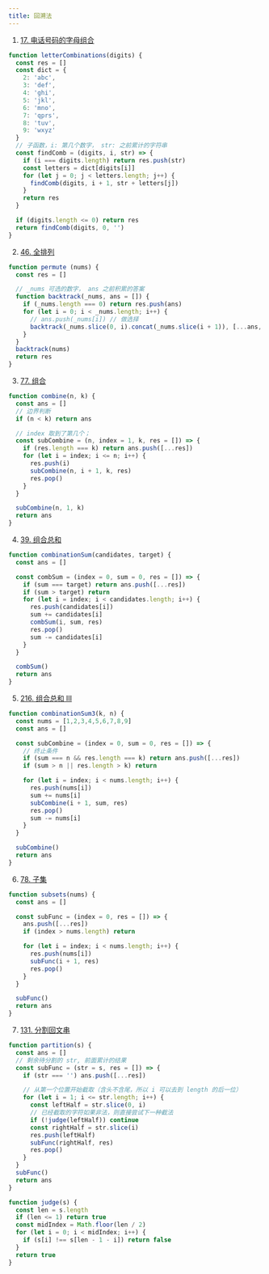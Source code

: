 ```yaml
---
title: 回溯法
---
```


1. [17. 电话号码的字母组合](https://leetcode-cn.com/problems/letter-combinations-of-a-phone-number/)

```js
function letterCombinations(digits) {
  const res = []
  const dict = {
    2: 'abc',
    3: 'def',
    4: 'ghi',
    5: 'jkl',
    6: 'mno',
    7: 'qprs',
    8: 'tuv',
    9: 'wxyz'
  }
  // 子函数，i: 第几个数字， str: 之前累计的字符串
  const findComb = (digits, i, str) => {
    if (i === digits.length) return res.push(str)
    const letters = dict[digits[i]]
    for (let j = 0; j < letters.length; j++) {
      findComb(digits, i + 1, str + letters[j])
    }
    return res
  }

  if (digits.length <= 0) return res
  return findComb(digits, 0, '')
}
```

2. [46. 全排列](https://leetcode-cn.com/problems/permutations/)

```js
function permute (nums) {
  const res = []

  // _nums 可选的数字， ans 之前积累的答案
  function backtrack(_nums, ans = []) {
    if (_nums.length === 0) return res.push(ans)
    for (let i = 0; i < _nums.length; i++) {
      // ans.push(_nums[i]) // 做选择
      backtrack(_nums.slice(0, i).concat(_nums.slice(i + 1)), [...ans, _nums[i]])
    }
  }
  backtrack(nums)
  return res
}
```

3. [77. 组合](https://leetcode-cn.com/problems/combinations/)

```js
function combine(n, k) {
  const ans = []
  // 边界判断
  if (n < k) return ans

  // index 取到了第几个；
  const subCombine = (n, index = 1, k, res = []) => {
    if (res.length === k) return ans.push([...res])
    for (let i = index; i <= n; i++) {
      res.push(i)
      subCombine(n, i + 1, k, res)
      res.pop()
    }
  }

  subCombine(n, 1, k)
  return ans
}
```

4. [39. 组合总和](https://leetcode-cn.com/problems/combination-sum/)

```js
function combinationSum(candidates, target) {
  const ans = []

  const combSum = (index = 0, sum = 0, res = []) => {
    if (sum === target) return ans.push([...res])
    if (sum > target) return
    for (let i = index; i < candidates.length; i++) {
      res.push(candidates[i])
      sum += candidates[i]
      combSum(i, sum, res)
      res.pop()
      sum -= candidates[i]
    }
  }

  combSum()
  return ans
}
```

5. [216. 组合总和 III](https://leetcode-cn.com/problems/combination-sum-iii/)

```js
function combinationSum3(k, n) {
  const nums = [1,2,3,4,5,6,7,8,9]
  const ans = []

  const subCombine = (index = 0, sum = 0, res = []) => {
    // 终止条件
    if (sum === n && res.length === k) return ans.push([...res])
    if (sum > n || res.length > k) return

    for (let i = index; i < nums.length; i++) {
      res.push(nums[i])
      sum += nums[i]
      subCombine(i + 1, sum, res)
      res.pop()
      sum -= nums[i]
    }
  }

  subCombine()
  return ans
}
```

6. [78. 子集](https://leetcode-cn.com/problems/subsets/)

```js
function subsets(nums) {
  const ans = []

  const subFunc = (index = 0, res = []) => {
    ans.push([...res])
    if (index > nums.length) return

    for (let i = index; i < nums.length; i++) {
      res.push(nums[i])
      subFunc(i + 1, res)
      res.pop()
    }
  }

  subFunc()
  return ans
}
```

7. [131. 分割回文串](https://leetcode-cn.com/problems/palindrome-partitioning/)

```js
function partition(s) {
  const ans = []
  // 剩余待分割的 str, 前面累计的结果
  const subFunc = (str = s, res = []) => {
    if (str === '') ans.push([...res])

    // 从第一个位置开始截取（含头不含尾，所以 i 可以去到 length 的后一位）
    for (let i = 1; i <= str.length; i++) {
      const leftHalf = str.slice(0, i)
      // 已经截取的字符如果非法，则直接尝试下一种截法
      if (!judge(leftHalf)) continue
      const rightHalf = str.slice(i)
      res.push(leftHalf)
      subFunc(rightHalf, res)
      res.pop()
    }
  }
  subFunc()
  return ans
}

function judge(s) {
  const len = s.length
  if (len <= 1) return true
  const midIndex = Math.floor(len / 2)
  for (let i = 0; i < midIndex; i++) {
    if (s[i] !== s[len - 1 - i]) return false
  }
  return true
}
```
